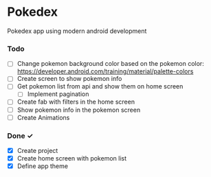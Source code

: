 # Pokedex
Pokedex app using modern android development

### Todo 
- [ ] Change pokemon background color based on the pokemon color: https://developer.android.com/training/material/palette-colors  
- [ ] Create screen to show pokemon info  
- [ ] Get pokemon list from api and show them on home screen  
    - [ ] Implement pagination  
- [ ] Create fab with filters in the home screen  
- [ ] Show pokemon info in the pokemon screen  
- [ ] Create Animations

### Done ✓
- [x] Create project
- [x] Create home screen with pokemon list
- [x] Define app theme 
